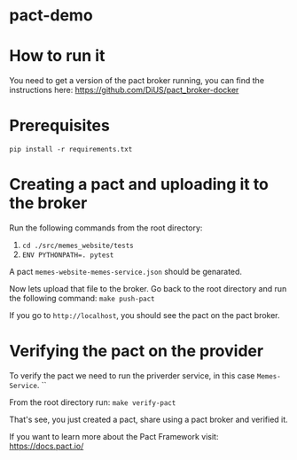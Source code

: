 # pact-demo

# How to run it
You need to get a version of the pact broker running, you can find the 
instructions here: https://github.com/DiUS/pact_broker-docker

# Prerequisites
`pip install -r requirements.txt`

# Creating a pact and uploading it to the broker
Run the following commands from the root directory:
1. `cd ./src/memes_website/tests`
2. `ENV PYTHONPATH=. pytest`

A pact `memes-website-memes-service.json` should be genarated.

Now lets upload that file to the broker.
Go back to the root directory and run the following command:
`make push-pact`

If you go to `http://localhost`, you should see the pact on the pact broker.

# Verifying the pact on the provider
To verify the pact we need to run the priverder service, in this case
`Memes-Service`.
``

From the root directory run:
`make verify-pact`

That's see, you just created a pact, share using a pact broker and verified it.

If you want to learn more about the Pact Framework visit: https://docs.pact.io/

